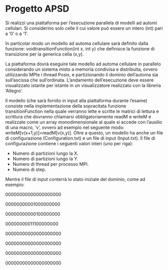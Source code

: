 # Progetto APSD
Si realizzi una piattaforma per l’esecuzione parallela di modelli ad automi cellulari. Si considerino solo celle il cui valore può essere un intero (int) pari a ‘0’ o a ‘1’. 

In particolar modo un modello ad automa cellulare sarà definito dalla funzione: voidtransitionFunction(int x, int y) che definisce la funzione di transizione per la generica cella (x,y).

La piattaforma dovrà eseguire tale modello ad automa cellulare in parallelo considerando un sistema misto a memoria condivisa e distribuita, ovvero utilizzando MPIe i thread Posix, e partizionando il dominio dell’automa sia sull’ascissa che sull’ordinata. L’andamento dell’esecuzione deve essere visualizzato istante per istante in un visualizzatore realizzato con la libreria ‘Allegro’. 

Il modello (che sarà fornito in input alla piattaforma durante l’esame) consiste nella implementazione della   sopracitata   funzione transitionFunction nella   quale verranno lette e scritte le matrici di lettura e scrittura che dovranno chiamarsi obbligatoriamente readM e writeM e realizzate come un array monodimensionale al quale si accede con l’ausilio di una macro, ‘v’, ovvero ad esempio nel seguente modo: writeM[v(x+1,y)]=readM[v(x,y)]. Oltre a questo, un modello ha anche un file di configurazione (Configuration.txt) e un file di input (Input.txt). Il file di configurazione contiene i seguenti valori interi (uno per riga):
- Numero di partizioni lungo la X.
- Numero di partizioni lungo la Y.
- Numero di thread per processo MPI.
- Numero di step.

Mentre il file di input conterrà lo stato iniziale del dominio, come ad esempio:

00000000000000000000

00000000001000000000 

00000000000100000000 

00000000011100000000 

00000000000000000000 

00000000000000000000 

00000000000000000000 

00000000000000000000 

